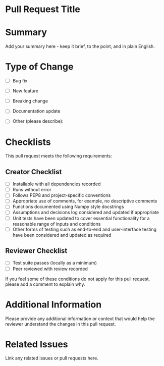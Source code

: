 # Pull Request Title

<!--
Please provide a descriptive title for the pull request.
-->

# Summary

Add your summary here - keep it brief, to the point, and in plain English.

# Type of Change

<!--
Please select the type of change that applies to this pull request.
-->

- [ ] Bug fix
- [ ] New feature
- [ ] Breaking change
- [ ] Documentation update
- [ ] Other (please describe):


# Checklists

<!--
These are do-confirm checklists; it confirms that you have done each item.

If actions are irrelevant, please add a comment stating why.

Incomplete pull/merge requests may be blocked until actions are resolved, or closed at
the reviewers' discretion.
-->

This pull request meets the following requirements:

## Creator Checklist

- [ ] Installable with all dependencies recorded
- [ ] Runs without error
- [ ] Follows PEP8 and project-specific conventions
- [ ] Appropriate use of comments, for example, no descriptive comments
- [ ] Functions documented using Numpy style docstrings
- [ ] Assumptions and decisions log considered and updated if appropriate
- [ ] Unit tests have been updated to cover essential functionality for a reasonable range of inputs and conditions
- [ ] Other forms of testing such as end-to-end and user-interface testing have been considered and updated as required

## Reviewer Checklist

- [ ] Test suite passes (locally as a minimum)
- [ ] Peer reviewed with review recorded

If you feel some of these conditions do not apply for this pull request, please
add a comment to explain why.


# Additional Information

Please provide any additional information or context that would help the reviewer understand the changes in this pull request.

# Related Issues

Link any related issues or pull requests here.
